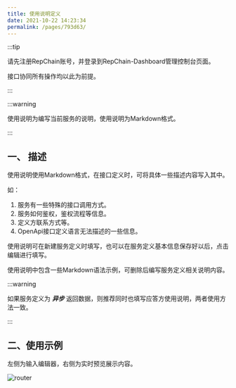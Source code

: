 ```yaml
---
title: 使用说明定义
date: 2021-10-22 14:23:34
permalink: /pages/793d63/
---
```


:::tip

请先注册RepChain账号，并登录到RepChain-Dashboard管理控制台页面。

接口协同所有操作均以此为前提。

:::

:::warning

使用说明为编写当前服务的说明，使用说明为Markdown格式。

:::

## 一、 描述

使用说明使用Markdown格式，在接口定义时，可将具体一些描述内容写入其中。

如：

1. 服务有一些特殊的接口调用方式。
2. 服务如何鉴权，鉴权流程等信息。
3. 定义方联系方式等。
4. OpenApi接口定义语言无法描述的一些信息。

使用说明可在新建服务定义时填写，也可以在服务定义基本信息保存好以后，点击编辑进行填写。

使用说明中包含一些Markdown语法示例，可删除后编写服务定义相关说明内容。

:::warning

如果服务定义为 ***异步*** 返回数据，则推荐同时也填写应答方使用说明，两者使用方法一致。

:::

## 二、使用示例

左侧为输入编辑器，右侧为实时预览展示内容。

![router](/api-coord/img/register-user/htu.gif)

